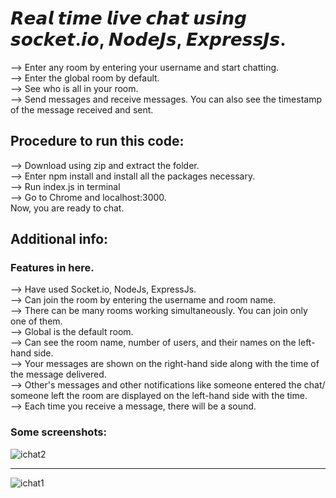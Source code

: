 # 𝙍𝙚𝙖𝙡 𝙩𝙞𝙢𝙚 𝙡𝙞𝙫𝙚 𝙘𝙝𝙖𝙩 𝙪𝙨𝙞𝙣𝙜 𝙨𝙤𝙘𝙠𝙚𝙩.𝙞𝙤, 𝙉𝙤𝙙𝙚𝙅𝙨, 𝙀𝙭𝙥𝙧𝙚𝙨𝙨𝙅𝙨.  
--> Enter any room by entering your username and start chatting.  
--> Enter the global room by default.  
--> See who is all in your room.  
--> Send messages and receive messages. You can also see the timestamp of the message received and sent.   
  
## Procedure to run this code:  
--> Download using zip and extract the folder.  
--> Enter npm install and install all the packages necessary.   
--> Run index.js in terminal  
--> Go to Chrome and localhost:3000.   
Now, you are ready to chat.  

## Additional info:  
### Features in here.   
--> Have used Socket.io, NodeJs, ExpressJs.  
--> Can join the room by entering the username and room name.   
--> There can be many rooms working simultaneously. You can join only one of them.   
--> Global is the default room.  
--> Can see the room name, number of users, and their names on the left-hand side.   
--> Your messages are shown on the right-hand side along with the time of the message delivered.  
--> Other's messages and other notifications like someone entered the chat/ someone left the room are displayed on the left-hand side with the time.   
--> Each time you receive a message, there will be a sound.   

### Some screenshots:  



![ichat2](https://github.com/dkvg-77/Live-Chat/assets/122727663/c3ad774c-3c8a-4d1a-890c-f769c6417ceb)

---

![ichat1](https://github.com/dkvg-77/Live-Chat/assets/122727663/317a179c-de8f-4b3c-9e1c-1a8d3e9d7bae)




